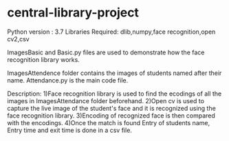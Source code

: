 # central-library-project
Python version : 3.7
Libraries Required: dlib,numpy,face recognition,open cv2,csv

ImagesBasic and Basic.py files are used to demonstrate how the face recognition library works.


ImagesAttendence folder contains the images of students named after their name.
Attendance.py is the main code file.

Description:
1)Face recognition library is used to find the ecodings of all the images in ImagesAttendance folder beforehand.
2)Open cv is used to capture the live image of the student's face and it is recognized using the face recognition library.
3)Encoding of recognized face is then compared with the encodings.
4)Once the match is found Entry of students name, Entry time and exit time is done in a csv file. 


